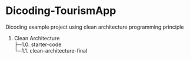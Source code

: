 # Dicoding-TourismApp
Dicoding example project using clean architecture programming principle

1. Clean Architecture\
├─1.0. starter-code\
└─1.1. clean-architecture-final

